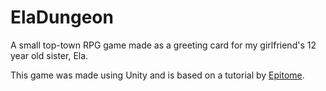 # ElaDungeon
A small top-town RPG game made as a greeting card for my girlfriend's 12 year old sister, Ela.

This game was made using Unity and is based on a tutorial by [Epitome](https://www.youtube.com/channel/UCsaXQNLxeHvwJdDUrICGufA).

